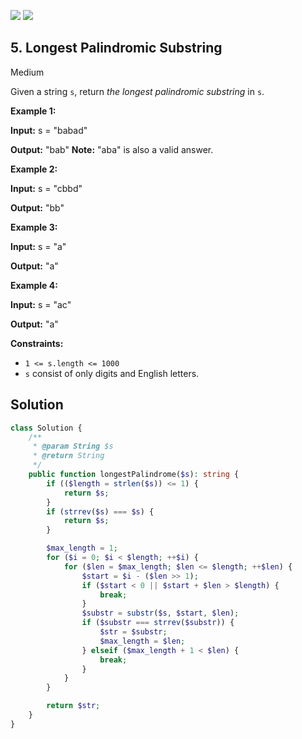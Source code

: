 [![](https://img.shields.io/github/stars/LeetCode-in-Ruby/LeetCode-in-Ruby?label=Stars&style=flat-square)](https://github.com/LeetCode-in-Ruby/LeetCode-in-Ruby)
[![](https://img.shields.io/github/forks/LeetCode-in-Ruby/LeetCode-in-Ruby?label=Fork%20me%20on%20GitHub%20&style=flat-square)](https://github.com/LeetCode-in-Ruby/LeetCode-in-Ruby/fork)

## 5\. Longest Palindromic Substring

Medium

Given a string `s`, return _the longest palindromic substring_ in `s`.

**Example 1:**

**Input:** s = "babad"

**Output:** "bab" **Note:** "aba" is also a valid answer. 

**Example 2:**

**Input:** s = "cbbd"

**Output:** "bb" 

**Example 3:**

**Input:** s = "a"

**Output:** "a" 

**Example 4:**

**Input:** s = "ac"

**Output:** "a" 

**Constraints:**

*   `1 <= s.length <= 1000`
*   `s` consist of only digits and English letters.

## Solution

```php
class Solution {
    /**
     * @param String $s
     * @return String
     */
    public function longestPalindrome($s): string {
        if (($length = strlen($s)) <= 1) {
            return $s;
        }
        if (strrev($s) === $s) {
            return $s;
        }

        $max_length = 1;
        for ($i = 0; $i < $length; ++$i) {
            for ($len = $max_length; $len <= $length; ++$len) {
                $start = $i - ($len >> 1);
                if ($start < 0 || $start + $len > $length) {
                    break;
                }
                $substr = substr($s, $start, $len);
                if ($substr === strrev($substr)) {
                    $str = $substr;
                    $max_length = $len;
                } elseif ($max_length + 1 < $len) {
                    break;
                }
            }
        }

        return $str;
    }
}
```